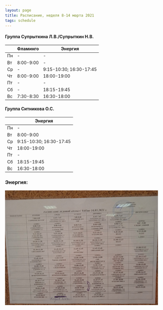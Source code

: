 ```yaml
---
layout: page
title: Расписание, неделя 8-14 марта 2021
tags: schedule
---
```


#### Группа Супрыткина Л.В./Супрыткин Н.В.

|        | Фламинго                       			| Энергия                   |
|--------|--------------------------------------|-------------------------------|
| Пн     | -                             				| -    				|
| Вт     | 8:00-9:00                     				| -               				|
| Ср     |  -                            				| 9:15-10:30; 16:30-17:45       |
| Чт     | 8:00-9:00                     				| 18:00-19:00    				|
| Пт     |           -                    			    |  -             				|
| Сб     |            -                   			    | 18:15-19:45			                |
| Вс     | 7:30-8:30                    				| 16:30-18:00  				            |

#### Группа Ситникова О.С.

|        | Энергия        				|
|--------|------------------------|
| Пн     | -    				|
| Вт     | 8:00-9:00      				|
| Ср     | 9:15-10:30; 16:30-17:45      |
| Чт     | 18:00-19:00   				|
| Пт     |  -             				|
| Сб     | 18:15-19:45				            |
| Вс     | 16:30-18:00  				            |


### Энергия:
![фото расписания](/sources/schedule/UGryhnZ_1Eo.jpg)
